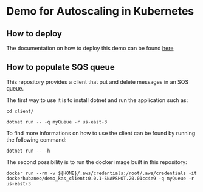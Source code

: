 # Demo for Autoscaling in Kubernetes


## How to deploy

The documentation on how to deploy this demo can be found [here](./deployment/README.md)


## How to populate SQS queue

This repository provides a client that put and delete messages in an SQS queue.

The first way to use it is to install dotnet and run the application such as:

```
cd client/

dotnet run -- -q myQueue -r us-east-3
```


To find more informations on how to use the client can be found by running the following command:


```
dotnet run -- -h
```


The second possibility is to run the docker image built in this repository:

```
docker run --rm -v ${HOME}/.aws/credentials:/root/.aws/credentials -it dockerhubaneo/demo_kas_client:0.0.1-SNAPSHOT.20.01cc4e9 -q myQueue -r us-east-3
```
